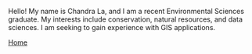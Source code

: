 Hello! My name is Chandra La, and I am a recent Environmental Sciences graduate. My interests include conservation, natural resources, and data sciences. I am seeking to gain experience with GIS applications. 

[Home](/README.md)
